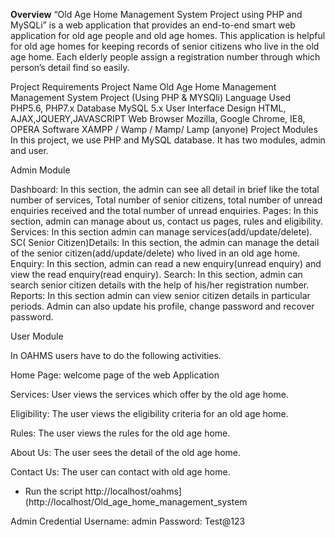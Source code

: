 **Overview**
“Old Age Home Management System Project using PHP and MySQLi” is a web application that provides an end-to-end smart web application for old age people and old age homes. This application is helpful for old age homes for keeping records of senior citizens who live in the old age home. Each elderly people assign a registration number through which person’s detail find so easily.

Project Requirements
Project Name	Old Age Home Management Management System Project (Using PHP & MYSQli)
Language Used	PHP5.6, PHP7.x
Database	MySQL 5.x
User Interface Design	HTML, AJAX,JQUERY,JAVASCRIPT
Web Browser	Mozilla, Google Chrome, IE8, OPERA
Software	XAMPP / Wamp / Mamp/ Lamp (anyone)
Project Modules
In this project, we use PHP and  MySQL database. It has two modules, admin and user.

Admin Module

Dashboard: In this section, the admin can see all detail in brief like the total number of services, Total number of senior citizens, total number of unread enquiries received and the total number of unread enquiries.
Pages: In this section, admin can manage about us, contact us pages, rules and eligibility.
Services: In this section admin can manage services(add/update/delete).
SC( Senior Citizen)Details: In this section, the admin can manage the detail of the senior citizen(add/update/delete) who lived in an old age home.
Enquiry: In this section, admin can read a new enquiry(unread enquiry) and view the read enquiry(read enquiry).
Search: In this section, admin can search senior citizen details with the help of his/her registration number.
Reports: In this section admin can view senior citizen details in particular periods.
Admin can also update his profile, change password and recover password.

User Module

In OAHMS users have to do the following activities.

Home Page: welcome page of the web Application

Services: User views the services which offer by the old age home.

Eligibility: The user views the eligibility criteria for an old age home.

Rules: The user views the rules for the old age home.

About Us: The user sees the detail of the old age home.

Contact Us: The user can contact with old age home.

- Run the script http://localhost/oahms](http://localhost/Old_age_home_management_system

Admin Credential
Username: admin
Password: Test@123

